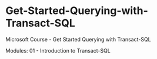# Get-Started-Querying-with-Transact-SQL
Microsoft Course - Get Started Querying with Transact-SQL

Modules:
01 - Introduction to Transact-SQL
